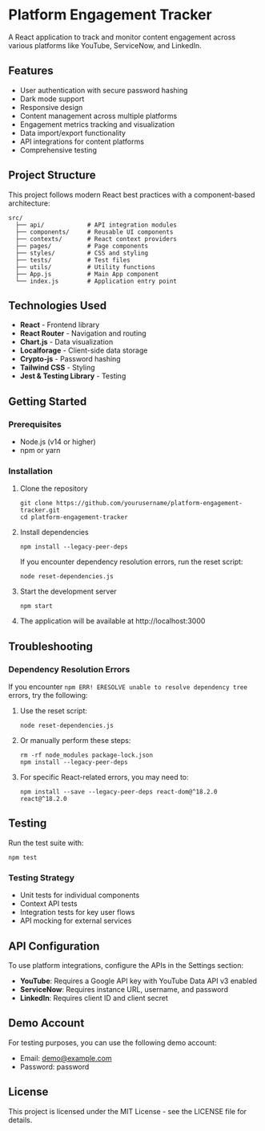 # Platform Engagement Tracker

A React application to track and monitor content engagement across various platforms like YouTube, ServiceNow, and LinkedIn.

## Features

- User authentication with secure password hashing
- Dark mode support
- Responsive design
- Content management across multiple platforms
- Engagement metrics tracking and visualization
- Data import/export functionality
- API integrations for content platforms
- Comprehensive testing

## Project Structure

This project follows modern React best practices with a component-based architecture:

```
src/
  ├── api/            # API integration modules
  ├── components/     # Reusable UI components
  ├── contexts/       # React context providers
  ├── pages/          # Page components
  ├── styles/         # CSS and styling
  ├── tests/          # Test files
  ├── utils/          # Utility functions
  ├── App.js          # Main App component
  └── index.js        # Application entry point
```

## Technologies Used

- **React** - Frontend library
- **React Router** - Navigation and routing
- **Chart.js** - Data visualization
- **Localforage** - Client-side data storage
- **Crypto-js** - Password hashing
- **Tailwind CSS** - Styling
- **Jest & Testing Library** - Testing

## Getting Started

### Prerequisites

- Node.js (v14 or higher)
- npm or yarn

### Installation

1. Clone the repository
   ```
   git clone https://github.com/yourusername/platform-engagement-tracker.git
   cd platform-engagement-tracker
   ```

2. Install dependencies
   ```
   npm install --legacy-peer-deps
   ```

   If you encounter dependency resolution errors, run the reset script:
   ```
   node reset-dependencies.js
   ```

3. Start the development server
   ```
   npm start
   ```

4. The application will be available at http://localhost:3000

## Troubleshooting

### Dependency Resolution Errors

If you encounter `npm ERR! ERESOLVE unable to resolve dependency tree` errors, try the following:

1. Use the reset script:
   ```
   node reset-dependencies.js
   ```

2. Or manually perform these steps:
   ```
   rm -rf node_modules package-lock.json
   npm install --legacy-peer-deps
   ```

3. For specific React-related errors, you may need to:
   ```
   npm install --save --legacy-peer-deps react-dom@^18.2.0 react@^18.2.0
   ```

## Testing

Run the test suite with:

```
npm test
```

### Testing Strategy

- Unit tests for individual components
- Context API tests
- Integration tests for key user flows
- API mocking for external services

## API Configuration

To use platform integrations, configure the APIs in the Settings section:

- **YouTube**: Requires a Google API key with YouTube Data API v3 enabled
- **ServiceNow**: Requires instance URL, username, and password
- **LinkedIn**: Requires client ID and client secret

## Demo Account

For testing purposes, you can use the following demo account:
- Email: demo@example.com
- Password: password

## License

This project is licensed under the MIT License - see the LICENSE file for details.